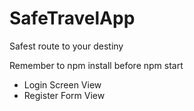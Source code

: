 # SafeTravelApp

Safest route to your destiny

Remember to npm install before npm start

* Login Screen View
* Register Form View
